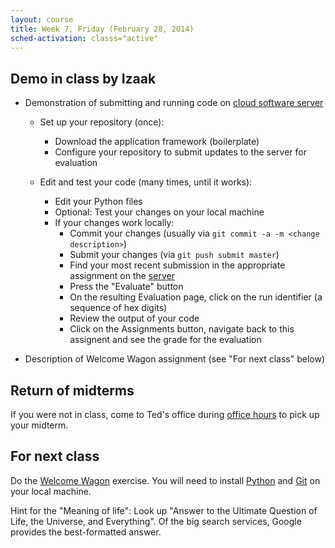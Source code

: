 ```yaml
---
layout: course
title: Week 7, Friday (February 28, 2014)
sched-activation: classs="active"
---
```

## Demo in class by Izaak

* Demonstration of submitting and running code on [cloud software server](http://innovate.cs.surrey.sfu.ca)

  * Set up your repository (once):

    * Download the application framework (boilerplate)
    * Configure your repository to submit updates to the server for evaluation

  * Edit and test your code (many times, until it works):

    * Edit your Python files
    * Optional: Test your changes on your local machine
    * If your changes work locally:
       * Commit your changes (usually via `git commit -a -m <change description>`)
       * Submit your changes (via `git push submit master`)
       * Find your most recent submission in the appropriate assignment on the [server](http://innovate.cs.surrey.sfu.ca)
       * Press the "Evaluate" button
       * On the resulting Evaluation page, click on the run identifier (a sequence of hex digits)
       * Review the output of your code
       * Click on the Assignments button, navigate back to this assignent and see the grade for the evaluation

* Description of Welcome Wagon assignment (see "For next class" below)

## Return of midterms

If you were not in class, come to Ted's office during [office hours](index.html) to pick up your midterm.

## For next class

Do the [Welcome Wagon](http://innovate.cs.surrey.sfu.ca/assignments/welcome) exercise. You will need to install
[Python](http://python.org/downloads/) and
[Git](http://git-scm.com/downloads) on your local machine.

Hint for the "Meaning of life": Look up "Answer to the Ultimate
Question of Life, the Universe, and Everything". Of the big search
services, Google provides the best-formatted answer.